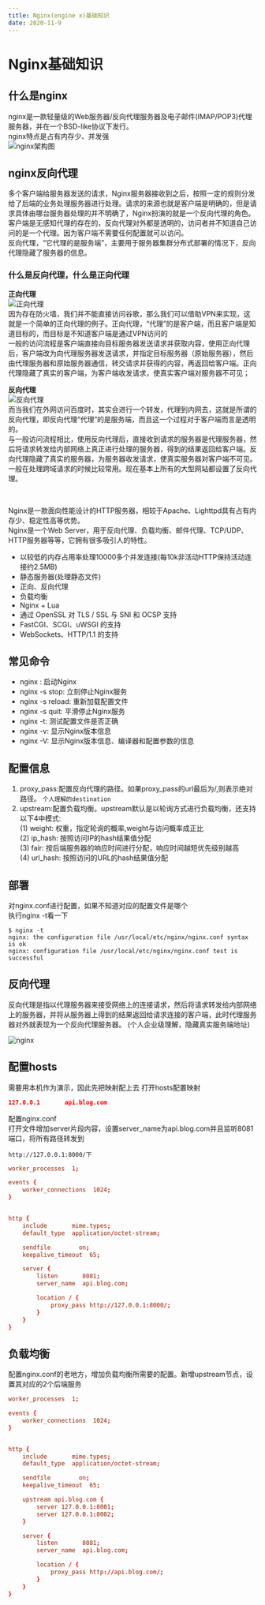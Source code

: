 ```yaml
---
title: Nginx(engine x)基础知识
date: 2020-11-9
---
```


# Nginx基础知识

## 什么是nginx  
nginx是一款轻量级的Web服务器/反向代理服务器及电子邮件(IMAP/POP3)代理服务器，并在一个BSD-like协议下发行。  
nginx特点是占有内存少、并发强  
![nginx架构图](nginx-structure.jpg)  


## nginx反向代理  
多个客户端给服务器发送的请求，Nginx服务器接收到之后，按照一定的规则分发给了后端的业务处理服务器进行处理。请求的来源也就是客户端是明确的，但是请求具体由哪台服务器处理的并不明确了，Nginx扮演的就是一个反向代理的角色。  
客户端是无感知代理的存在的，反向代理对外都是透明的，访问者并不知道自己访问的是一个代理。因为客户端不需要任何配置就可以访问。  
反向代理，“它代理的是服务端”，主要用于服务器集群分布式部署的情况下，反向代理隐藏了服务器的信息。  
### 什么是反向代理，什么是正向代理  
**正向代理**  
![正向代理](positive.jpg)  
因为存在防火墙，我们并不能直接访问谷歌，那么我们可以借助VPN来实现，这就是一个简单的正向代理的例子。正向代理，“代理”的是客户端，而且客户端是知道目标的，而目标是不知道客户端是通过VPN访问的  
一般的访问流程是客户端直接向目标服务器发送请求并获取内容，使用正向代理后，客户端改为向代理服务器发送请求，并指定目标服务器（原始服务器），然后由代理服务器和原始服务器通信，转交请求并获得的内容，再返回给客户端。正向代理隐藏了真实的客户端，为客户端收发请求，使真实客户端对服务器不可见；
<br>

**反向代理**  
![反向代理](negative.jpg)  
而当我们在外网访问百度时，其实会进行一个转发，代理到内网去，这就是所谓的反向代理，即反向代理“代理”的是服务端，而且这一个过程对于客户端而言是透明的。  
与一般访问流程相比，使用反向代理后，直接收到请求的服务器是代理服务器，然后将请求转发给内部网络上真正进行处理的服务器，得到的结果返回给客户端。反向代理隐藏了真实的服务器，为服务器收发请求，使真实服务器对客户端不可见。一般在处理跨域请求的时候比较常用。现在基本上所有的大型网站都设置了反向代理。

<br>

Nginx是一款面向性能设计的HTTP服务器，相较于Apache、Lighttpd具有占有内存少、稳定性高等优势。  
Nginx是一个Web Server，用于反向代理、负载均衡、邮件代理、TCP/UDP、HTTP服务器等等，它拥有很多吸引人的特性。  

+ 以较低的内存占用率处理10000多个并发连接(每10k非活动HTTP保持活动连接约2.5MB)  
+ 静态服务器(处理静态文件)  
+ 正向、反向代理  
+ 负载均衡  
+ Nginx + Lua
+ 通过 OpenSSL 对 TLS / SSL 与 SNI 和 OCSP 支持
+ FastCGI、SCGI、uWSGI 的支持
+ WebSockets、HTTP/1.1 的支持


## 常见命令  
+ nginx : 启动Nginx
+ nginx -s stop: 立刻停止Nginx服务  
+ nginx -s reload: 重新加载配置文件  
+ nginx -s quit: 平滑停止Nginx服务  
+ nginx -t: 测试配置文件是否正确  
+ nginx -v: 显示Nginx版本信息
+ nginx -V: 显示Nginx版本信息、编译器和配置参数的信息


## 配置信息  
1. proxy_pass:配置反向代理的路径。如果proxy_pass的url最后为/,则表示绝对路径。 ```个人理解的destination``` 
2. upstream:配置负载均衡。upstream默认是以轮询方式进行负载均衡，还支持以下4中模式:  
   (1) weight: 权重，指定轮询的概率,weight与访问概率成正比  
   (2) ip_hash: 按照访问IP的hash结果值分配  
   (3) fair: 按后端服务器的响应时间进行分配，响应时间越短优先级别越高  
   (4) url_hash: 按照访问的URL的hash结果值分配  


## 部署  
对nginx.conf进行配置，如果不知道对应的配置文件是哪个  
执行nginx -t看一下

```shell
$ nginx -t
nginx: the configuration file /usr/local/etc/nginx/nginx.conf syntax is ok
nginx: configuration file /usr/local/etc/nginx/nginx.conf test is successful
```
  

## 反向代理  
反向代理是指以代理服务器来接受网络上的连接请求，然后将请求转发给内部网络上的服务器，并将从服务器上得到的结果返回给请求连接的客户端，此时代理服务器对外就表现为一个反向代理服务器。
(个人企业级理解，隐藏真实服务端地址)  

![nginx](nginx.png)  


## 配置hosts  
需要用本机作为演示，因此先把映射配上去
打开hosts配置映射  

```json
127.0.0.1       api.blog.com
```

配置nginx.conf  
打开文件增加server片段内容，设置server_name为api.blog.com并且监听8081端口，将所有路径转发到  
```http
http://127.0.0.1:8000/下
```

```conf
worker_processes  1;

events {
    worker_connections  1024;
}


http {
    include       mime.types;
    default_type  application/octet-stream;

    sendfile        on;
    keepalive_timeout  65;

    server {
        listen       8081;
        server_name  api.blog.com;

        location / {
            proxy_pass http://127.0.0.1:8000/;
        }
    }
}
```


## 负载均衡  
配置nginx.conf的老地方，增加负载均衡所需要的配置。新增upstream节点，设置其对应的2个后端服务  
```conf
worker_processes  1;

events {
    worker_connections  1024;
}


http {
    include       mime.types;
    default_type  application/octet-stream;

    sendfile        on;
    keepalive_timeout  65;

    upstream api.blog.com {
        server 127.0.0.1:8001;
        server 127.0.0.1:8002;
    }

    server {
        listen       8081;
        server_name  api.blog.com;

        location / {
            proxy_pass http://api.blog.com/;
        }
    }
}
```

